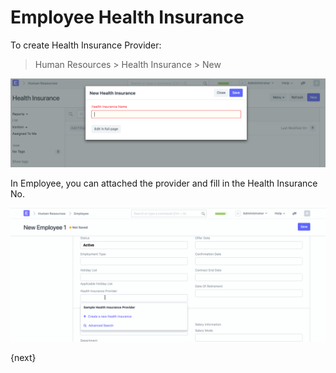 <!-- add-breadcrumbs -->
# Employee Health Insurance

To create Health Insurance Provider:

> Human Resources > Health Insurance > New

<img class="screenshot" alt="Employee" src="../assets/health-insurance.png">

In Employee, you can attached the provider and fill in the Health Insurance No.

<img class="screenshot" alt="Employee" src="../assets/insurance-no.gif">

{next}